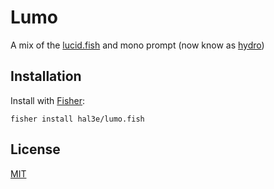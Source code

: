 # Lumo

A mix of the [lucid.fish](https://github.com/mattgreen/lucid.fish) and mono prompt (now know as [hydro](https://github.com/jorgebucaran/hydro))

## Installation

Install with [Fisher](https://github.com/jorgebucaran/fisher):

```console
fisher install hal3e/lumo.fish
```

## License

[MIT](LICENSE.md)
